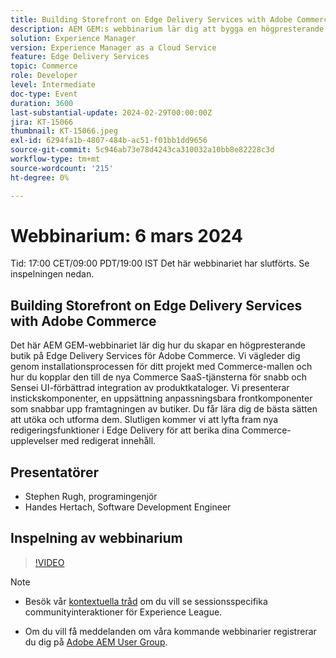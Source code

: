 ```yaml
---
title: Building Storefront on Edge Delivery Services with Adobe Commerce
description: AEM GEM:s webbinarium lär dig att bygga en högpresterande butik för Edge Delivery Services för Adobe Commerce, som omfattar projektinställningar, Commerce SaaS-integrering, anpassningsbara komponenter i gränssnittet och nya redigeringsfunktioner som förbättrar Commerce-upplevelser.
solution: Experience Manager
version: Experience Manager as a Cloud Service
feature: Edge Delivery Services
topic: Commerce
role: Developer
level: Intermediate
doc-type: Event
duration: 3600
last-substantial-update: 2024-02-29T00:00:00Z
jira: KT-15066
thumbnail: KT-15066.jpeg
exl-id: 6294fa1b-4807-484b-ac51-f01bb1dd9656
source-git-commit: 5c946ab73e78d4243ca310032a10bb8e82228c3d
workflow-type: tm+mt
source-wordcount: '215'
ht-degree: 0%

---
```


# Webbinarium: 6 mars 2024

Tid: 17:00 CET/09:00 PDT/19:00 IST
Det här webbinariet har slutförts. Se inspelningen nedan.

## Building Storefront on Edge Delivery Services with Adobe Commerce

Det här AEM GEM-webbinariet lär dig hur du skapar en högpresterande butik på Edge Delivery Services för Adobe Commerce. Vi vägleder dig genom installationsprocessen för ditt projekt med Commerce-mallen och hur du kopplar den till de nya Commerce SaaS-tjänsterna för snabb och Sensei UI-förbättrad integration av produktkataloger. Vi presenterar instickskomponenter, en uppsättning anpassningsbara frontkomponenter som snabbar upp framtagningen av butiker. Du får lära dig de bästa sätten att utöka och utforma dem. Slutligen kommer vi att lyfta fram nya redigeringsfunktioner i Edge Delivery för att berika dina Commerce-upplevelser med redigerat innehåll.

## Presentatörer

* Stephen Rugh, programingenjör
* Handes Hertach, Software Development Engineer

## Inspelning av webbinarium

>[!VIDEO](https://video.tv.adobe.com/v/3427729)

>[!NOTE]
> 
>* Besök vår [kontextuella tråd](https://adobe.ly/48m4dEm) om du vill se sessionsspecifika communityinteraktioner för Experience League.
>
>* Om du vill få meddelanden om våra kommande webbinarier registrerar du dig på [Adobe AEM User Group](https://aem-augs.adobe.com/).
